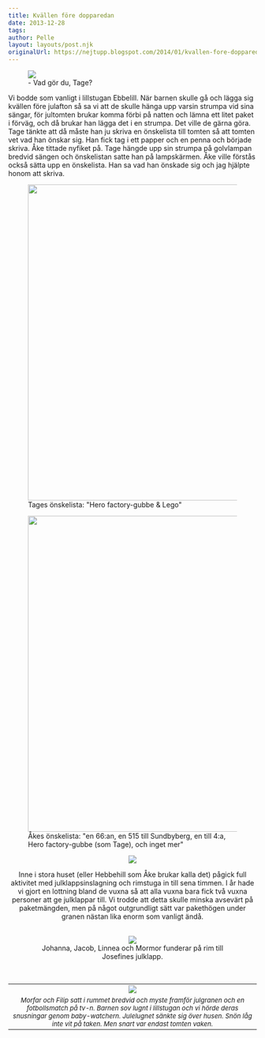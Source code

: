 ```yaml
---
title: Kvällen före dopparedan
date: 2013-12-28
tags: 	
author: Pelle
layout: layouts/post.njk
originalUrl: https://nejtupp.blogspot.com/2014/01/kvallen-fore-dopparedan.html
---
```




<figure>
	<img src="../../../../img/Allma%CC%88n+jul+i+Ebbehill-PERK2984.jpg">
	<figcaption>- Vad gör du, Tage?</figcaption>
</figure>Vi bodde som vanligt i lillstugan Ebbelill. När barnen skulle gå och lägga sig kvällen före julafton så sa vi att de skulle hänga upp varsin strumpa vid sina sängar, för jultomten brukar komma förbi på natten och lämna ett litet paket i förväg, och då brukar han lägga det i en strumpa. Det ville de gärna göra. Tage tänkte att då måste han ju skriva en önskelista till tomten så att tomten vet vad han önskar sig. Han fick tag i ett papper och en penna och började skriva. Åke tittade nyfiket på. Tage hängde upp sin strumpa på golvlampan bredvid sängen och önskelistan satte han på lampskärmen. Åke ville förstås också sätta upp en önskelista. Han sa vad han önskade sig och jag hjälpte honom att skriva.</div>

<figure>
	<img src="../../../../img/Allma%CC%88n+jul+i+Ebbehill-PERK2988.jpg" height="640">
	<figcaption>Tages önskelista: "Hero factory-gubbe & Lego"</figcaption>
</figure>

<figure>
	<img src="../../../../img/Allma%CC%88n+jul+i+Ebbehill-PERK2991.jpg" height="640">
	<figcaption>Åkes önskelista: "en 66:an, en 515 till Sundbyberg, en till 4:a, Hero factory-gubbe (som Tage), och inget mer"</figcaption>
</figure><div class="separator" style="clear: both; text-align: center;"><img src="../../../../img/Allma%CC%88n+jul+i+Ebbehill-PERK2995.jpg">
</figure>

Inne i stora huset (eller Hebbehill som Åke brukar kalla det) pågick full aktivitet med julklappsinslagning och rimstuga in till sena timmen. I år hade vi gjort en lottning bland de vuxna så att alla vuxna bara fick två vuxna personer att ge julklappar till. Vi trodde att detta skulle minska avsevärt på paketmängden, men på något outgrundligt sätt var pakethögen under granen nästan lika enorm som vanligt ändå. <br><br>

<figure>
	<img src="../../../../img/Allma%CC%88n+jul+i+Ebbehill-PERK2996.jpg">
	<figcaption>Johanna, Jacob, Linnea och Mormor funderar på rim till Josefines julklapp.</figcaption>
</figure><br><table align="center" cellpadding="0" cellspacing="0" class="tr-caption-container" style="margin-left: auto; margin-right: auto; text-align: center;"><tbody><tr><td><img src="../../../../img/Allma%CC%88n+jul+i+Ebbehill-PERK2997.jpg"></td></tr><tr><td class="tr-caption" style="font-size: 13px;"><i>Morfar och Filip satt i rummet bredvid och myste framför julgranen och en fotbollsmatch på tv-n.</figcaption>
</figure>Barnen sov lugnt i lillstugan och vi hörde deras snusningar genom baby-watchern. Julelugnet sänkte sig över husen. Snön låg inte vit på taken. Men snart var endast tomten vaken.
